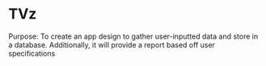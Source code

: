 # TVz
Purpose: To create an app design to gather user-inputted data and store in a database. Additionally, it will provide a report based off
user specifications

